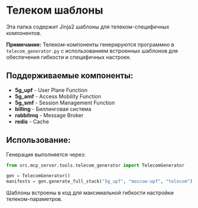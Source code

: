 # Телеком шаблоны

Эта папка содержит Jinja2 шаблоны для телеком-специфичных компонентов.

**Примечание:** Телеком-компоненты генерируются программно в `telecom_generator.py`
с использованием встроенных шаблонов для обеспечения гибкости и специфичных настроек.

## Поддерживаемые компоненты:

- **5g_upf** - User Plane Function
- **5g_amf** - Access Mobility Function
- **5g_smf** - Session Management Function
- **billing** - Биллинговая система
- **rabbitmq** - Message Broker
- **redis** - Cache

## Использование:

Генерация выполняется через:
```python
from src.mcp_server.tools.telecom_generator import TelecomGenerator

gen = TelecomGenerator()
manifests = gen.generate_full_stack("5g_upf", "moscow-upf", "telecom")
```

Шаблоны встроены в код для максимальной гибкости настройки телеком-параметров.
